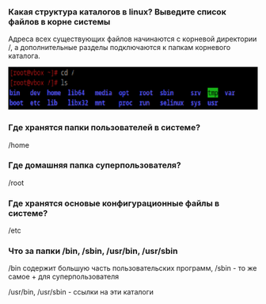 ### Какая структура каталогов в linux? Выведите список файлов в корне системы
Адреса всех существующих файлов начинаются с корневой директории /, а дополнительные разделы подключаются к папкам корневого каталога.

![image14.png](images/image14.png)

### Где хранятся папки пользователей в системе?
/home

### Где домашняя папка суперпользователя?
/root

### Где хранятся основые конфигурационные файлы в системе?
/etc

### Что за папки /bin, /sbin, /usr/bin, /usr/sbin
/bin содержит большую часть пользовательских программ, /sbin - то же самое + для суперпользователя

/usr/bin, /usr/sbin - ссылки на эти каталоги
